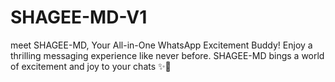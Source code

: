 # SHAGEE-MD-V1
meet SHAGEE-MD, Your All-in-One WhatsApp Excitement Buddy! Enjoy a thrilling messaging experience like never before. SHAGEE-MD bings a world of excitement and joy to your chats ✨🤖
